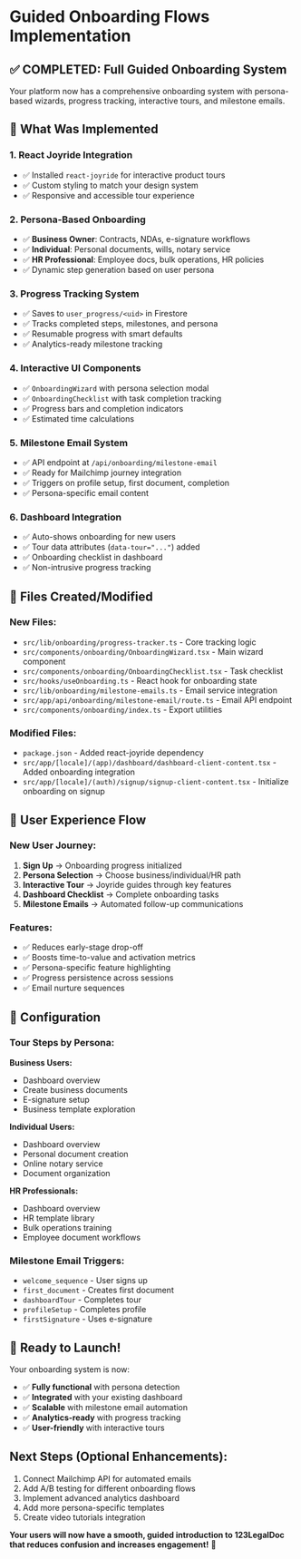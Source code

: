 # Guided Onboarding Flows Implementation

## ✅ COMPLETED: Full Guided Onboarding System

Your platform now has a comprehensive onboarding system with persona-based wizards, progress tracking, interactive tours, and milestone emails.

## 🚀 What Was Implemented

### 1. **React Joyride Integration**
- ✅ Installed `react-joyride` for interactive product tours
- ✅ Custom styling to match your design system
- ✅ Responsive and accessible tour experience

### 2. **Persona-Based Onboarding**
- ✅ **Business Owner**: Contracts, NDAs, e-signature workflows
- ✅ **Individual**: Personal documents, wills, notary service  
- ✅ **HR Professional**: Employee docs, bulk operations, HR policies
- ✅ Dynamic step generation based on user persona

### 3. **Progress Tracking System**
- ✅ Saves to `user_progress/<uid>` in Firestore
- ✅ Tracks completed steps, milestones, and persona
- ✅ Resumable progress with smart defaults
- ✅ Analytics-ready milestone tracking

### 4. **Interactive UI Components**
- ✅ `OnboardingWizard` with persona selection modal
- ✅ `OnboardingChecklist` with task completion tracking  
- ✅ Progress bars and completion indicators
- ✅ Estimated time calculations

### 5. **Milestone Email System**
- ✅ API endpoint at `/api/onboarding/milestone-email`
- ✅ Ready for Mailchimp journey integration
- ✅ Triggers on profile setup, first document, completion
- ✅ Persona-specific email content

### 6. **Dashboard Integration**
- ✅ Auto-shows onboarding for new users
- ✅ Tour data attributes (`data-tour="..."`) added
- ✅ Onboarding checklist in dashboard
- ✅ Non-intrusive progress tracking

## 📁 Files Created/Modified

### New Files:
- `src/lib/onboarding/progress-tracker.ts` - Core tracking logic
- `src/components/onboarding/OnboardingWizard.tsx` - Main wizard component
- `src/components/onboarding/OnboardingChecklist.tsx` - Task checklist
- `src/hooks/useOnboarding.ts` - React hook for onboarding state
- `src/lib/onboarding/milestone-emails.ts` - Email service integration
- `src/app/api/onboarding/milestone-email/route.ts` - Email API endpoint
- `src/components/onboarding/index.ts` - Export utilities

### Modified Files:
- `package.json` - Added react-joyride dependency
- `src/app/[locale]/(app)/dashboard/dashboard-client-content.tsx` - Added onboarding integration
- `src/app/[locale]/(auth)/signup/signup-client-content.tsx` - Initialize onboarding on signup

## 🎯 User Experience Flow

### New User Journey:
1. **Sign Up** → Onboarding progress initialized
2. **Persona Selection** → Choose business/individual/HR path
3. **Interactive Tour** → Joyride guides through key features
4. **Dashboard Checklist** → Complete onboarding tasks
5. **Milestone Emails** → Automated follow-up communications

### Features:
- ✅ Reduces early-stage drop-off
- ✅ Boosts time-to-value and activation metrics
- ✅ Persona-specific feature highlighting
- ✅ Progress persistence across sessions
- ✅ Email nurture sequences

## 🔧 Configuration

### Tour Steps by Persona:

**Business Users:**
- Dashboard overview
- Create business documents  
- E-signature setup
- Business template exploration

**Individual Users:**
- Dashboard overview
- Personal document creation
- Online notary service
- Document organization

**HR Professionals:**
- Dashboard overview
- HR template library
- Bulk operations training
- Employee document workflows

### Milestone Email Triggers:
- `welcome_sequence` - User signs up
- `first_document` - Creates first document
- `dashboardTour` - Completes tour
- `profileSetup` - Completes profile
- `firstSignature` - Uses e-signature

## 🚀 Ready to Launch!

Your onboarding system is now:
- ✅ **Fully functional** with persona detection
- ✅ **Integrated** with your existing dashboard
- ✅ **Scalable** with milestone email automation
- ✅ **Analytics-ready** with progress tracking
- ✅ **User-friendly** with interactive tours

## Next Steps (Optional Enhancements):
1. Connect Mailchimp API for automated emails
2. Add A/B testing for different onboarding flows  
3. Implement advanced analytics dashboard
4. Add more persona-specific templates
5. Create video tutorials integration

**Your users will now have a smooth, guided introduction to 123LegalDoc that reduces confusion and increases engagement!** 🎉